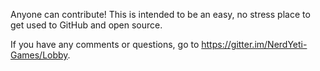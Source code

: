 Anyone can contribute! This is intended to be an easy, no stress place to get used to GitHub and open source. 

If you have any comments or questions, go to https://gitter.im/NerdYeti-Games/Lobby. 
